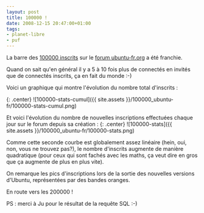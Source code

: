 ```yaml
---
layout: post
title: 100000 !
date: 2008-12-15 20:47:00+01:00
tags:
- planet-libre
- puf
---
```


La barre des [100000 inscrits][] sur le [forum ubuntu-fr.org][ubuntu-fr] a été
franchie.

[100000 inscrits]: http://forum.ubuntu-fr.org/viewtopic.php?id=277760
[ubuntu-fr]: http://forum.ubuntu-fr.org

Quand on sait qu'en général il y a 5 à 10 fois plus de connectés en invités que
de connectés inscrits, ça en fait du monde :-)

Voici un graphique qui montre l'évolution du nombre total d'inscrits :

{: .center}
![100000-stats-cumul]({{ site.assets }}/100000_ubuntu-fr/100000-stats-cumul.png)

Et voici l'évolution du nombre de nouvelles inscriptions effectuées chaque jour
sur le forum depuis sa création :
{: .center}
![100000-stats]({{ site.assets }}/100000_ubuntu-fr/100000-stats.png)

Comme cette seconde courbe est globalement assez linéaire (hein, oui, non, vous
ne trouvez pas?), le nombre d'inscrits augmente de manière quadratique (pour
ceux qui sont fachés avec les maths, ça veut dire en gros que ça augmente de
plus en plus vite).

On remarque les pics d'inscriptions lors de la sortie des nouvelles versions
d'Ubuntu, représentées par des bandes oranges.

En route vers les 200000 !

PS : merci à Ju pour le résultat de la requête SQL :-)
